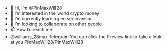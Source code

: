 - 👋 Hi, I’m @PinMaxWill28
- 👀 I’m interested in the world crypto money 
- 🌱 I’m currently learning en ser inversor 
- 💞️ I’m looking to collaborate on other people 
- 📫 How to reach me
- @williams_28max Telegram 
You can click the Preview link to take a look at you
PinMaxWill28/PinMaxWill28
